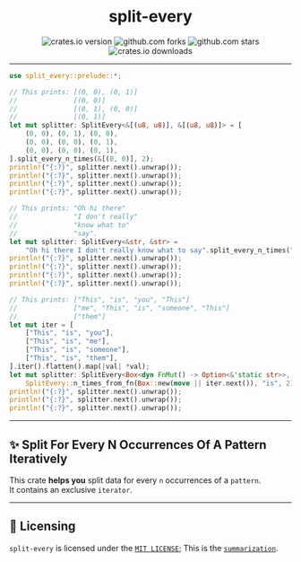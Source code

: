 <div align="center">

# split-every

![crates.io version](https://img.shields.io/crates/v/split-every.svg?label=release)
![github.com forks](https://img.shields.io/github/forks/JumperBot/split-every)
![github.com stars](https://img.shields.io/github/stars/JumperBot/split-every)
![crates.io downloads](https://img.shields.io/crates/d/split-every.svg?label=downloads)

</div>

---

```rust
use split_every::prelude::*;

// This prints: [(0, 0), (0, 1)]
//              [(0, 0)]
//              [(0, 1), (0, 0)]
//              [(0, 1)]
let mut splitter: SplitEvery<&[(u8, u8)], &[(u8, u8)]> = [
    (0, 0), (0, 1), (0, 0),
    (0, 0), (0, 0), (0, 1),
    (0, 0), (0, 0), (0, 1),
].split_every_n_times(&[(0, 0)], 2);
println!("{:?}", splitter.next().unwrap());
println!("{:?}", splitter.next().unwrap());
println!("{:?}", splitter.next().unwrap());
println!("{:?}", splitter.next().unwrap());

// This prints: "Oh hi there"
//              "I don't really"
//              "know what to"
//              "say".
let mut splitter: SplitEvery<&str, &str> =
    "Oh hi there I don't really know what to say".split_every_n_times(" ", 3);
println!("{:?}", splitter.next().unwrap());
println!("{:?}", splitter.next().unwrap());
println!("{:?}", splitter.next().unwrap());
println!("{:?}", splitter.next().unwrap());

// This prints: ["This", "is", "you", "This"]
//              ["me", "This", "is", "someone", "This"]
//              ["them"]
let mut iter = [
    ["This", "is", "you"],
    ["This", "is", "me"],
    ["This", "is", "someone"],
    ["This", "is", "them"],
].iter().flatten().map(|val| *val);
let mut splitter: SplitEvery<Box<dyn FnMut() -> Option<&'static str>>, &str> =
    SplitEvery::n_times_from_fn(Box::new(move || iter.next()), "is", 2);
println!("{:?}", splitter.next().unwrap());
println!("{:?}", splitter.next().unwrap());
println!("{:?}", splitter.next().unwrap());
```

---

## ✨ Split For Every N Occurrences Of A Pattern Iteratively

This crate **helps you** split data for every `n` occurrences of a `pattern`.  
It contains an exclusive `iterator`.

---

## 📄 Licensing

`split-every` is licensed under the [`MIT LICENSE`](./LICENSE); This is the [`summarization`](https://choosealicense.com/licenses/mit/).

